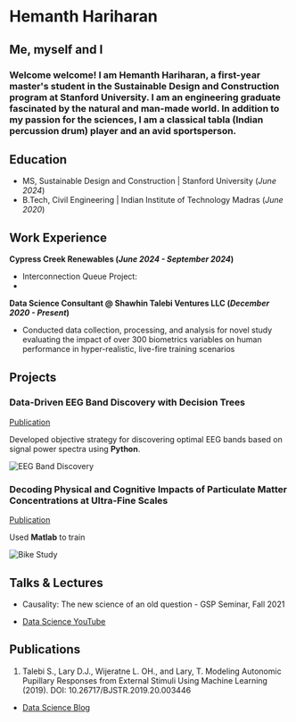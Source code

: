 # Hemanth Hariharan

## Me, myself and I

### Welcome welcome! I am Hemanth Hariharan, a first-year master's student in the Sustainable Design and Construction program at Stanford University. I am an engineering graduate fascinated by the natural and man-made world. In addition to my passion for the sciences, I am a classical tabla (Indian percussion drum) player and an avid sportsperson.

## Education								       		
- MS, Sustainable Design and Construction	| Stanford University (_June 2024_)	 			        	
- B.Tech, Civil Engineering | Indian Institute of Technology Madras (_June 2020_)

## Work Experience
**Cypress Creek Renewables (_June 2024 - September 2024_)**
- Interconnection Queue Project:
- 

**Data Science Consultant @ Shawhin Talebi Ventures LLC (_December 2020 - Present_)**
- Conducted data collection, processing, and analysis for novel study evaluating the impact of over 300 biometrics variables on human performance in hyper-realistic, live-fire training scenarios


## Projects
### Data-Driven EEG Band Discovery with Decision Trees
[Publication](https://www.mdpi.com/1424-8220/22/8/3048)

Developed objective strategy for discovering optimal EEG bands based on signal power spectra using **Python**. 

![EEG Band Discovery](/assets/img/eeg_band_discovery.jpeg)

### Decoding Physical and Cognitive Impacts of Particulate Matter Concentrations at Ultra-Fine Scales
[Publication](https://www.mdpi.com/1424-8220/22/11/4240)

Used **Matlab** to train 

![Bike Study](/assets/img/bike_study.jpeg)

## Talks & Lectures
- Causality: The new science of an old question - GSP Seminar, Fall 2021


- [Data Science YouTube](https://www.youtube.com/channel/UCa9gErQ9AE5jT2DZLjXBIdA)

## Publications
1. Talebi S., Lary D.J., Wijeratne L. OH., and Lary, T. Modeling Autonomic Pupillary Responses from External Stimuli Using Machine Learning (2019). DOI: 10.26717/BJSTR.2019.20.003446


- [Data Science Blog](https://medium.com/@shawhin)
